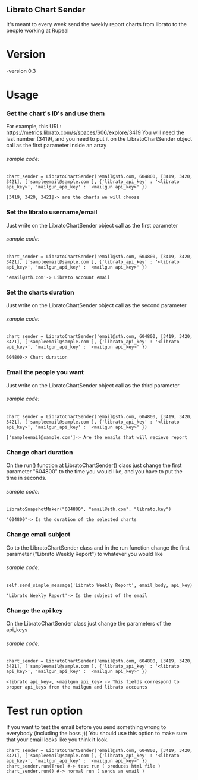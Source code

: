 ## Librato Chart Sender

It's meant to every week send the weekly report charts from librato to the people working at Rupeal

# Version
-version 0.3

# Usage

### Get the chart's ID's and use them
For example, this URL:
https://metrics.librato.com/s/spaces/606/explore/3419
You will need the last number (3419), and you need to put it on the LibratoChartSender object call as the first parameter inside an array

###### sample code:
```
chart_sender = LibratoChartSender('email@sth.com, 604800, [3419, 3420, 3421], ['sampleemail@sample.com'], {'librato_api_key' : '<librato api_key>', 'mailgun_api_key' : '<mailgun api_key>' })

[3419, 3420, 3421]-> are the charts we will choose
``` 

### Set the librato username/email
Just write on the LibratoChartSender object call as the first parameter
###### sample code:
```
chart_sender = LibratoChartSender('email@sth.com, 604800, [3419, 3420, 3421], ['sampleemail@sample.com'], {'librato_api_key' : '<librato api_key>', 'mailgun_api_key' : '<mailgun api_key>' })

'email@sth.com'-> Librato account email
``` 

### Set the charts duration
Just write on the LibratoChartSender object call as the second parameter
###### sample code:
```
chart_sender = LibratoChartSender('email@sth.com, 604800, [3419, 3420, 3421], ['sampleemail@sample.com'], {'librato_api_key' : '<librato api_key>', 'mailgun_api_key' : '<mailgun api_key>' })

604800-> Chart duration
``` 

### Email the people you want
Just write on the LibratoChartSender object call as the third parameter
###### sample code:
```
chart_sender = LibratoChartSender('email@sth.com, 604800, [3419, 3420, 3421], ['sampleemail@sample.com'], {'librato_api_key' : '<librato api_key>', 'mailgun_api_key' : '<mailgun api_key>' })

['sampleemail@sample.com']-> Are the emails that will recieve report
``` 

### Change chart duration
On the run() function at LibratoChartSender() class just change the first parameter "604800" to the time you would like, and you have to put the time in seconds.
###### sample code:
```
LibratoSnapshotMaker("604800", "email@sth.com", "librato.key")

"604800"-> Is the duration of the selected charts
``` 

### Change email subject
Go to the LibratoChartSender class and in the run function change the first parameter ("Librato Weekly Report") to whatever you would like
###### sample code:
```
self.send_simple_message('Librato Weekly Report', email_body, api_key)

'Librato Weekly Report'-> Is the subject of the email
``` 

### Change the api key
On the LibratoChartSender class just change the parameters of the api_keys
###### sample code:
```
chart_sender = LibratoChartSender('email@sth.com, 604800, [3419, 3420, 3421], ['sampleemail@sample.com'], {'librato_api_key' : '<librato api_key>', 'mailgun_api_key' : '<mailgun api_key>' })

<librato api_key>, <mailgun api_key> -> This fields correspond to proper api_keys from the mailgun and librato accounts
``` 



# Test run option
If you want to test the email before you send something wrong to everybody (including the boss ;)) You should use this option to make sure that your email looks like you think it look.
```
chart_sender = LibratoChartSender('email@sth.com, 604800, [3419, 3420, 3421], ['sampleemail@sample.com'], {'librato_api_key' : '<librato api_key>', 'mailgun_api_key' : '<mailgun api_key>' })
chart_sender.run(True) #-> test run ( produces html file )
chart_sender.run() #-> normal run ( sends an email )
```
